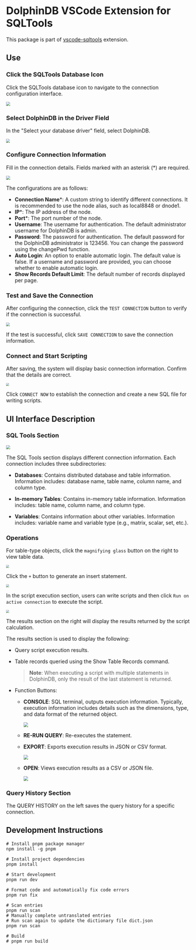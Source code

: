 # DolphinDB VSCode Extension for SQLTools 

This package is part of [vscode-sqltools](https://vscode-sqltools.mteixeira.dev/?umd_source=repository&utm_medium=readme&utm_campaign=mysql) extension.


## Use

### Click the SQLTools Database Icon
Click the SQLTools database icon to navigate to the connection configuration interface.

<img src="images/add_connection.png" style="zoom:70%;" />

### Select DolphinDB in the Driver Field
In the "Select your database driver" field, select DolphinDB.

<img src="images/select_driver.png" style="zoom:65%;" />


### Configure Connection Information
Fill in the connection details. Fields marked with an asterisk (*) are required. 

<img src="images/connection_assistant.png" style="zoom:70%;" />

The configurations are as follows:

* **Connection Name***:
A custom string to identify different connections. It is recommended to use the node alias, such as local8848 or dnode1.
* **IP***: The IP address of the node.
* **Port***: The port number of the node.
* **Username**: The username for authentication. The default administrator username for DolphinDB is admin.
* **Password**: The password for authentication. The default password for the DolphinDB administrator is 123456. You can change the password using the changePwd function.
* **Auto Login**: An option to enable automatic login. The default value is false. If a username and password are provided, you can choose whether to enable automatic login.
* **Show Records Default Limit**: The default number of records displayed per page.

### Test and Save the Connection

After configuring the connection, click the `TEST CONNECTION` button to verify if the connection is successful.

<img src="images/test_connection.png" style="zoom:60%;" />

If the test is successful, click `SAVE CONNECTION` to save the connection information.


### Connect and Start Scripting

After saving, the system will display basic connection information. Confirm that the details are correct.

<img src="images/review_conn_details.png" style="zoom:50%;" />

Click `CONNECT NOW` to establish the connection and create a new SQL file for writing scripts.

## UI Interface Description

### SQL Tools Section

<img src="images/connections_column.png" style="zoom:70%;" />

The SQL Tools section displays different connection information. Each connection includes three subdirectories:

* **Databases**: Contains distributed database and table information. Information includes: database name, table name, column name, and column type.

* **In-memory Tables**: Contains in-memory table information. Information includes: table name, column name, and column type.

* **Variables**: Contains information about other variables. Information includes: variable name and variable type (e.g., matrix, scalar, set, etc.).

### Operations

For table-type objects, click the `magnifying glass` button on the right to view table data.

<img src="images/show_table_records.png" style="zoom:50%;" />


Click the `+` button to generate an insert statement.

<img src="images/insert.png" style="zoom:50%;" />


In the script execution section, users can write scripts and then click `Run on active connection` to execute the script.

<img src="images/run_script.png" style="zoom:50%;" />

The results section on the right will display the results returned by the script calculation.

The results section is used to display the following:

* Query script execution results.
* Table records queried using the Show Table Records command.

    > **Note**: When executing a script with multiple statements in DolphinDB, only the result of the last statement is returned.



* Function Buttons:

    * **CONSOLE**: SQL terminal, outputs execution information. Typically, execution information includes details such as the dimensions, type, and data format of the returned object.
        
        <img src="images/console.png" style="zoom:80%;" />

    * **RE-RUN QUERY**: Re-executes the statement.
    * **EXPORT**: Exports execution results in JSON or CSV format.

        <img src="images/export.png" style="zoom:80%;" />

    * **OPEN**: Views execution results as a CSV or JSON file.

        <img src="images/open.png" style="zoom:80%;" />

### Query History Section

The QUERY HISTORY on the left saves the query history for a specific connection.

## Development Instructions

```shell
# Install pnpm package manager
npm install -g pnpm

# Install project dependencies
pnpm install

# Start development
pnpm run dev

# Format code and automatically fix code errors
pnpm run fix

# Scan entries
pnpm run scan
# Manually complete untranslated entries
# Run scan again to update the dictionary file dict.json
pnpm run scan

# Build
# pnpm run build
```
